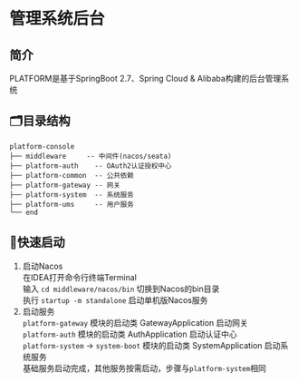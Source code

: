 # 管理系统后台

## 简介

PLATFORM是基于SpringBoot 2.7、Spring Cloud & Alibaba构建的后台管理系统

## 🗂目录结构

```text
platform-console
├── middleware     -- 中间件(nacos/seata)
├── platform-auth    -- OAuth2认证授权中心
├── platform-common  -- 公共依赖
├── platform-gateway -- 网关
├── platform-system  -- 系统服务
├── platform-ums     -- 用户服务
└── end
```

## 🥇快速启动

1. 启动Nacos<br/>
   在IDEA打开命令行终端Terminal<br/>
   输入 `cd middleware/nacos/bin` 切换到Nacos的bin目录<br>
   执行 `startup -m standalone` 启动单机版Nacos服务
2. 启动服务<br/>
   `platform-gateway` 模块的启动类 GatewayApplication 启动网关<br/>
   `platform-auth` 模块的启动类 AuthApplication 启动认证中心<br/>
   `platform-system` -> `system-boot` 模块的启动类 SystemApplication 启动系统服务<br/>
   基础服务启动完成，其他服务按需启动，步骤与`platform-system`相同<br/>